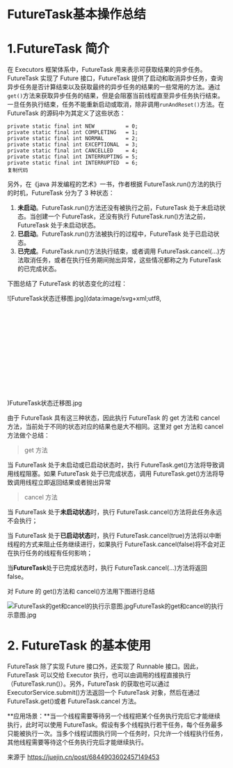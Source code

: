 # FutureTask基本操作总结

# 1.FutureTask 简介

在 Executors 框架体系中，FutureTask 用来表示可获取结果的异步任务。FutureTask 实现了 Future 接口，FutureTask 提供了启动和取消异步任务，查询异步任务是否计算结束以及获取最终的异步任务的结果的一些常用的方法。通过`get()`方法来获取异步任务的结果，但是会阻塞当前线程直至异步任务执行结束。一旦任务执行结束，任务不能重新启动或取消，除非调用`runAndReset()`方法。在 FutureTask 的源码中为其定义了这些状态：

```
private static final int NEW          = 0;
private static final int COMPLETING   = 1;
private static final int NORMAL       = 2;
private static final int EXCEPTIONAL  = 3;
private static final int CANCELLED    = 4;
private static final int INTERRUPTING = 5;
private static final int INTERRUPTED  = 6;
复制代码
```

另外，在《java 并发编程的艺术》一书，作者根据 FutureTask.run()方法的执行的时机，FutureTask 分为了 3 种状态：

1. **未启动**。FutureTask.run()方法还没有被执行之前，FutureTask 处于未启动状态。当创建一个 FutureTask，还没有执行 FutureTask.run()方法之前，FutureTask 处于未启动状态。
2. **已启动**。FutureTask.run()方法被执行的过程中，FutureTask 处于已启动状态。
3. **已完成**。FutureTask.run()方法执行结束，或者调用 FutureTask.cancel(...)方法取消任务，或者在执行任务期间抛出异常，这些情况都称之为 FutureTask 的已完成状态。

下图总结了 FutureTask 的状态变化的过程：

![FutureTask状态迁移图.jpg](data:image/svg+xml;utf8,<?xml version="1.0"?><svg xmlns="http://www.w3.org/2000/svg" version="1.1" width="1240" height="541"></svg>)FutureTask状态迁移图.jpg

由于 FutureTask 具有这三种状态，因此执行 FutureTask 的 get 方法和 cancel 方法，当前处于不同的状态对应的结果也是大不相同。这里对 get 方法和 cancel 方法做个总结：

> get 方法

当 FutureTask 处于未启动或已启动状态时，执行 FutureTask.get()方法将导致调用线程阻塞。如果 FutureTask 处于已完成状态，调用 FutureTask.get()方法将导致调用线程立即返回结果或者抛出异常

> cancel 方法

当 FutureTask 处于**未启动状态**时，执行 FutureTask.cancel()方法将此任务永远不会执行；

当 FutureTask 处于**已启动状态**时，执行 FutureTask.cancel(true)方法将以中断线程的方式来阻止任务继续进行，如果执行 FutureTask.cancel(false)将不会对正在执行任务的线程有任何影响；

当**FutureTask**处于已完成状态时，执行 FutureTask.cancel(...)方法将返回 false。

对 Future 的 get()方法和 cancel()方法用下图进行总结

![FutureTask的get和cancel的执行示意图.jpg](https://user-gold-cdn.xitu.io/2018/5/6/16334a72fd899d43?imageView2/0/w/1280/h/960/format/webp/ignore-error/1)FutureTask的get和cancel的执行示意图.jpg

# 2. FutureTask 的基本使用

FutureTask 除了实现 Future 接口外，还实现了 Runnable 接口。因此，FutureTask 可以交给 Executor 执行，也可以由调用的线程直接执行（FutureTask.run()）。另外，FutureTask 的获取也可以通过 ExecutorService.submit()方法返回一个 FutureTask 对象，然后在通过 FutureTask.get()或者 FutureTask.cancel 方法。

**应用场景：**当一个线程需要等待另一个线程把某个任务执行完后它才能继续执行，此时可以使用 FutureTask。假设有多个线程执行若干任务，每个任务最多只能被执行一次。当多个线程试图执行同一个任务时，只允许一个线程执行任务，其他线程需要等待这个任务执行完后才能继续执行。


来源于 https://juejin.cn/post/6844903602457149453